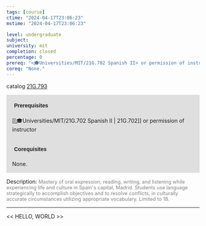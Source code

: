 ```yaml
---
tags: [course]
ctime: "2024-04-17T23:06:23"
mstime: "2024-04-17T23:06:23"

level: undergraduate
subject: 
university: mit
completion: closed
percentage: 0
prereq: "<🎓Universities/MIT/21G.702 Spanish II> or permission of instructor"
coreq: "None."
---
```


catalog [21G.793](http://student.mit.edu/catalog/m21Gs.html#21G.793)

<span style="display: block; padding: 15px; background-color: rgb(100, 100, 100, 0.2);"><font id="m_prereq2256_0" style="display: block; font-family: Arial, sans-serif; font-weight: bold; padding: 5px">Prerequisites</font><br><span id="prereq2256_0">[[🎓Universities/MIT/21G.702 Spanish II | 21G.702]] or permission of instructor</span></span>
<span style="display: block; padding: 15px; background-color: rgb(100, 100, 100, 0.2);"><font id="m_coreq2256_0" style="display: block; font-family: Arial, sans-serif; font-weight: bold; padding: 5px">Corequisites</font><br><span id="coreq2256_0">None.</span></span>

<font style="">Description:</font>
<font style="color: grey; font-size: 0.8rem;">Mastery of oral expression, reading, writing, and listening while experiencing life and culture in Spain's capital, Madrid. Students use language strategically to accomplish objectives and to resolve conflicts, in culturally accurate circumstances utilizing appropriate vocabulary. Limited to 18.</font>



---

<< HELLO, WORLD >>
